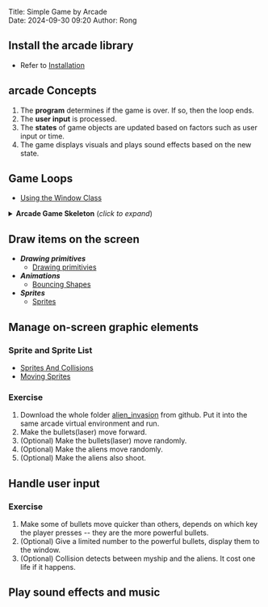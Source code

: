 Title: Simple Game by Arcade  
Date: 2024-09-30 09:20
Author: Rong 



## Install the arcade library
+ Refer to [Installation]({filename}/articles/getingstart.md)


## arcade Concepts


1. The **program** determines if the game is over. If so, then the loop ends.
2. The **user input** is processed.
3. The **states** of game objects are updated based on factors such as user input or time.
4. The game displays visuals and plays sound effects based on the new state.

## Game Loops
+ [Using the Window Class](https://learn.arcade.academy/en/latest/chapters/18_window_class/window_class.html)

<details>
  <summary> <b>Arcade Game Skeleton</b> (<i>click to expand</i>)</summary>
  <!-- have to be followed by an empty line! -->


</details>


## Draw items on the screen
+ ***Drawing primitives*** 
    + [Drawing primitivies](https://api.arcade.academy/en/latest/examples/index.html#sprite-player-movement)
+ ***Animations***
    + [Bouncing Shapes](https://api.arcade.academy/en/latest/examples/shapes.html#shapes-slow)
+ ***Sprites***
    + [Sprites](https://api.arcade.academy/en/latest/examples/sprite_collect_coins.html#sprite-collect-coins)

## Manage on-screen graphic elements
### Sprite and Sprite List
+ [Sprites And Collisions](https://learn.arcade.academy/en/latest/chapters/21_sprites_and_collisions/sprites.html)
+ [Moving Sprites](https://learn.arcade.academy/en/latest/chapters/22_moving_sprites/moving_sprites.html)




### Exercise 
1. Download the whole folder [alien_invasion](https://github.com/FuRong1213-vibenshus/arcade/tree/main/alien_invasion) from github. Put it into the same arcade virtual environment and run.
2. Make the bullets(laser) move forward. 
3. (Optional) Make the bullets(laser) move randomly.
4. (Optional) Make the aliens move randomly.  
5. (Optional) Make the aliens also shoot.  

## Handle user input

### Exercise
1. Make some of bullets move quicker than others, depends on which key the player presses -- they are the more powerful bullets. 
2. (Optional) Give a limited number to the powerful bullets, display them to the window. 
3. (Optional) Collision detects between myship and the aliens. It cost one life if it happens.  

## Play sound effects and music

